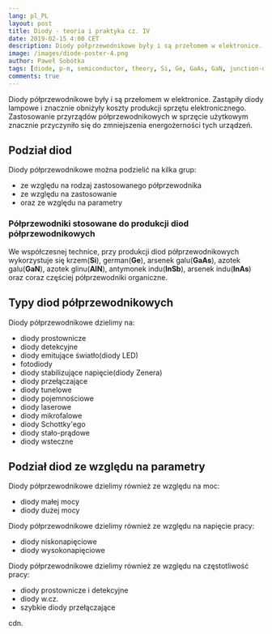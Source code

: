 ```yaml
---
lang: pl_PL
layout: post
title: Diody - teoria i praktyka cz. IV
date: 2019-02-15 4:00 CET 
description: Diody półprzewodnikowe były i są przełomem w elektronice. Zastąpiły diody lampowe i znacznie obniżyły koszty produkcji sprzętu elektronicznego. Zastosowanie krzemu przy produkcji diod, znacznie zmniejszyło koszty.
image: /images/diode-poster-4.png
author: Paweł Sobótka
tags: [diode, p-n, semiconductor, theory, Si, Ge, GaAs, GaN, junction-diodes]
comments: true
---
```


Diody półprzewodnikowe były i są przełomem w elektronice. Zastąpiły diody lampowe i znacznie obniżyły koszty produkcji sprzętu elektronicznego. Zastosowanie przyrządów półprzewodnikowych w sprzęcie użytkowym znacznie przyczyniło się do zmniejszenia energożerności tych urządzeń.

## Podział diod

Diody półprzewodnikowe można podzielić na kilka grup:

- ze względu na rodzaj zastosowanego półprzewodnika
- ze względu na zastosowanie
- oraz ze względu na parametry

### Półprzewodniki stosowane do produkcji diod półprzewodnikowych

We współczesnej technice, przy produkcji diod półprzewodnikowych wykorzystuje się krzem(**Si**), german(**Ge**), arsenek galu(**GaAs**), azotek galu(**GaN**), azotek glinu(**AIN**), antymonek indu(**InSb**), arsenek indu(**InAs**) oraz coraz częściej półprzewodniki organiczne.

## Typy diod półprzewodnikowych

Diody półprzewodnikowe dzielimy na:

- diody prostownicze
- diody detekcyjne
- diody emitujące światło(diody LED)
- fotodiody
- diody stabilizujące napięcie(diody Zenera)
- diody przełączające
- diody tunelowe
- diody pojemnościowe
- diody laserowe
- diody mikrofalowe
- diody Schottky'ego
- diody stało-prądowe
- diody wsteczne

## Podział diod ze względu na parametry

Diody półprzewodnikowe dzielimy również ze względu na moc:

- diody małej mocy
- diody dużej mocy

Diody półprzewodnikowe dzielimy również ze względu na napięcie pracy:

- diody niskonapięciowe
- diody wysokonapięciowe

Diody półprzewodnikowe dzielimy również ze względu na częstotliwość pracy:

- diody prostownicze i detekcyjne
- diody w.cz.
- szybkie diody przełączające

cdn.



